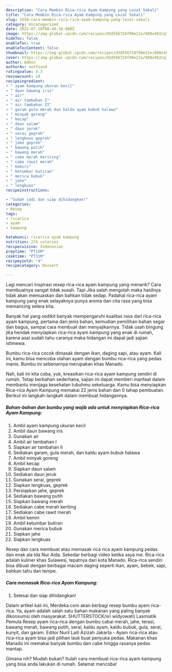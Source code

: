 ```yaml
---
description: "Cara Membin Rica-rica Ayam Kampung yang Lezat Sekali"
title: "Cara Membin Rica-rica Ayam Kampung yang Lezat Sekali"
slug: 1558-cara-membin-rica-rica-ayam-kampung-yang-lezat-sekali
category: Uncategorized
date: 2022-07-18T08:44:38.088Z
image: https://img-global.cpcdn.com/recipes/d3d556724f90e21e/680x482cq70/rica-rica-ayam-kampung-foto-resep-utama.jpg
hideToc: false
enableToc: true
enableTocContent: false
thumbnail: https://img-global.cpcdn.com/recipes/d3d556724f90e21e/680x482cq70/rica-rica-ayam-kampung-foto-resep-utama.jpg
cover: https://img-global.cpcdn.com/recipes/d3d556724f90e21e/680x482cq70/rica-rica-ayam-kampung-foto-resep-utama.jpg
author: Admin
authorAv: notfound
ratingvalue: 4.3
reviewcount: 19
recipeingredient:
- " ayam kampung ukuran kecil"
- " daun bawang iris"
- " air"
- " air tambahan I"
- " air tambahan II"
- " garam gula merah dan kaldu ayam bubuk halawa"
- " minyak goreng"
- " kecap"
- " daun salam"
- " daun jeruk"
- " serai geprek"
- " lengkuas geprek"
- " jahe geprek"
- " bawang putih"
- " bawang merah"
- " cabe merah keriting"
- " cabe rawit merah"
- " kemiri"
- " ketumbar butiran"
- " merica bubuk"
- " jahe"
- " lengkuas"
recipeinstructions:

- "Sudah jadi dan siap dihidangkan!"
categories:
- Resep
tags:
- ricarica
- ayam
- kampung

katakunci: ricarica ayam kampung 
nutrition: 274 calories
recipecuisine: Indonesian
preptime: "PT15M"
cooktime: "PT31M"
recipeyield: "4"
recipecategory: Dessert

---
```



Lagi mencari inspirasi resep rica-rica ayam kampung yang menarik? Cara membuatnya sangat tidak susah. Tapi Jika salah mengolah maka hasilnya tidak akan memuaskan dan bahkan tidak sedap. Padahal rica-rica ayam kampung yang enak selayaknya punya aroma dan cita rasa yang bisa memancing selera kita.


Banyak hal yang sedikit banyak mempengaruhi kualitas rasa dari rica-rica ayam kampung, pertama dari jenis bahan, kemudian pemilihan bahan segar dan bagus, sampai cara membuat dan menyajikannya. Tidak usah bingung jika hendak menyiapkan rica-rica ayam kampung yang enak di rumah, karena asal sudah tahu caranya maka hidangan ini dapat jadi sajian istimewa.

Bumbu rica-rica cocok dimasak dengan ikan, daging sapi, atau ayam. Kali ini, kamu bisa mencoba olahan ayam dengan bumbu rica-rica yang pedas manis. Bumbu ini sebenarnya merupakan khas Manado.


Nah, kali ini kita coba, yuk, kreasikan rica-rica ayam kampung sendiri di rumah. Tetap berbahan sederhana, sajian ini dapat memberi manfaat dalam membantu menjaga kesehatan tubuhmu sekeluarga. Kamu bisa menyiapkan Rica-rica Ayam Kampung memakai 22 jenis bahan dan 0 tahap pembuatan. Berikut ini langkah-langkah dalam membuat hidangannya.

<!--inarticleads1-->

##### Bahan-bahan dan bumbu yang wajib ada untuk menyiapkan Rica-rica Ayam Kampung:

1. Ambil  ayam kampung ukuran kecil
1. Ambil  daun bawang iris
1. Gunakan  air
1. Ambil  air tambahan I
1. Siapkan  air tambahan II
1. Sediakan  garam, gula merah, dan kaldu ayam bubuk halawa
1. Ambil  minyak goreng
1. Ambil  kecap
1. Siapkan  daun salam
1. Sediakan  daun jeruk
1. Gunakan  serai, geprek
1. Siapkan  lengkuas, geprek
1. Persiapkan  jahe, geprek
1. Sediakan  bawang putih
1. Siapkan  bawang merah
1. Sediakan  cabe merah keriting
1. Sediakan  cabe rawit merah
1. Ambil  kemiri
1. Ambil  ketumbar butiran
1. Gunakan  merica bubuk
1. Siapkan  jahe
1. Siapkan  lengkuas


Resep dan cara membuat atau memasak rica rica ayam kampung pedas dan enak ala Ida Nur Aida. Sekedar berbagi video ketika saya me. Rica-rica adalah kuliner khas Sulawesi, tepatnya dari kota Manado. Rica-rica sendiri bisa dibuat dengan berbagai macam daging seperti ikan, ayam, bebek, sapi, bahkan tahu dan tempe. 

<!--inarticleads2-->

##### Cara memasak Rica-rica Ayam Kampung:


1. Selesai dan siap dihidangkan!

Dalam artikel kali ini, Merdeka.com akan berbagi resep bumbu ayam rica-rica. Ya, ayam adalah salah satu bahan makanan yang paling banyak dikonsumsi oleh masyarakat. SHUTTERSTOCK/sri widyowati) Lasmiatik Pemula Resep ayam rica-rica dengan bumbu cabai merah, jahe, terasi, bawang merah, bawang putih, serai, kaldu ayam, kaldu bubuk, gula, serai, kunyit, dan garam. Editor Nuril Laili Azizah Jakarta - Ayam rica-rica atau rica-rica ayam bisa jadi pilihan lauk buat penyuka pedas. Makanan khas Manado ini memakai banyak bumbu dan cabe hingga rasanya pedas mantap. 

Gimana nih? Mudah bukan? Itulah cara membuat rica-rica ayam kampung yang bisa anda lakukan di rumah. Selamat mencoba!
